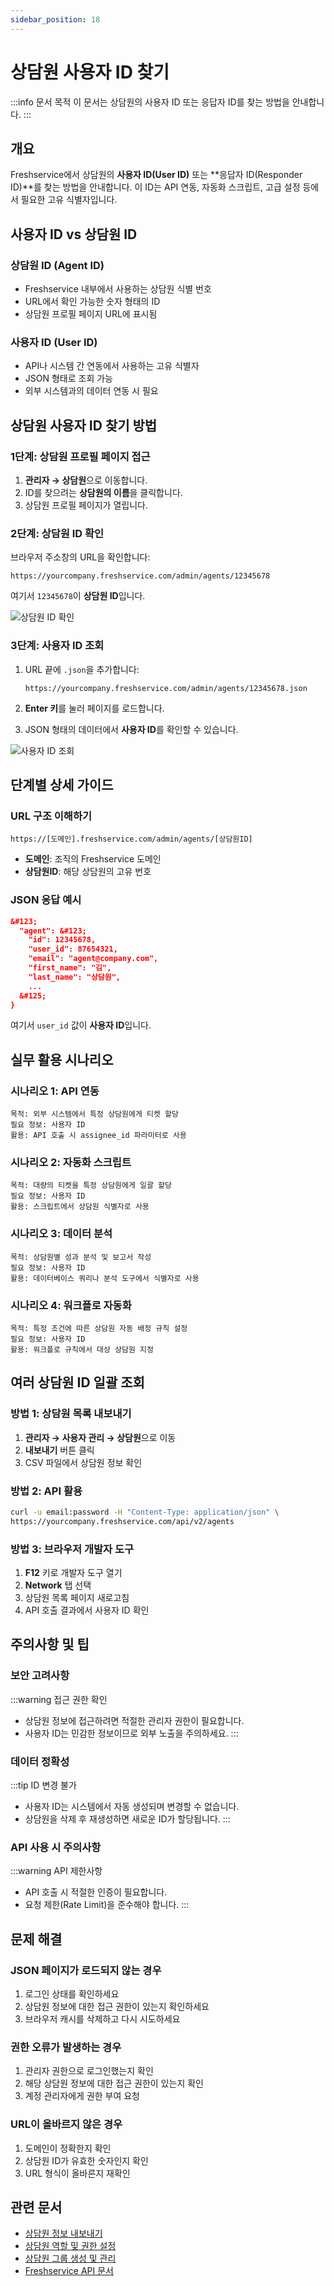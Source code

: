 ```yaml
---
sidebar_position: 18
---
```


# 상담원 사용자 ID 찾기

:::info 문서 목적
이 문서는 상담원의 사용자 ID 또는 응답자 ID를 찾는 방법을 안내합니다.
:::

## 개요

Freshservice에서 상담원의 **사용자 ID(User ID)** 또는 **응답자 ID(Responder ID)**를 찾는 방법을 안내합니다. 이 ID는 API 연동, 자동화 스크립트, 고급 설정 등에서 필요한 고유 식별자입니다.

## 사용자 ID vs 상담원 ID

### 상담원 ID (Agent ID)
- Freshservice 내부에서 사용하는 상담원 식별 번호
- URL에서 확인 가능한 숫자 형태의 ID
- 상담원 프로필 페이지 URL에 표시됨

### 사용자 ID (User ID)
- API나 시스템 간 연동에서 사용하는 고유 식별자
- JSON 형태로 조회 가능
- 외부 시스템과의 데이터 연동 시 필요

## 상담원 사용자 ID 찾기 방법

### 1단계: 상담원 프로필 페이지 접근

1. **관리자 → 상담원**으로 이동합니다.
2. ID를 찾으려는 **상담원의 이름**을 클릭합니다.
3. 상담원 프로필 페이지가 열립니다.

### 2단계: 상담원 ID 확인

브라우저 주소창의 URL을 확인합니다:
```
https://yourcompany.freshservice.com/admin/agents/12345678
```

여기서 `12345678`이 **상담원 ID**입니다.

![상담원 ID 확인](https://s3.amazonaws.com/cdn.freshdesk.com/data/helpdesk/attachments/production/21003944/original/Agent_ID.jpg?1417524045)

### 3단계: 사용자 ID 조회

1. URL 끝에 `.json`을 추가합니다:
   ```
   https://yourcompany.freshservice.com/admin/agents/12345678.json
   ```

2. **Enter 키**를 눌러 페이지를 로드합니다.

3. JSON 형태의 데이터에서 **사용자 ID**를 확인할 수 있습니다.

![사용자 ID 조회](https://s3.amazonaws.com/cdn.freshdesk.com/data/helpdesk/attachments/production/21003965/original/User_ID.jpg?1417524164)

## 단계별 상세 가이드

### URL 구조 이해하기

```
https://[도메인].freshservice.com/admin/agents/[상담원ID]
```

- **도메인**: 조직의 Freshservice 도메인
- **상담원ID**: 해당 상담원의 고유 번호

### JSON 응답 예시

```json
&#123;
  "agent": &#123;
    "id": 12345678,
    "user_id": 87654321,
    "email": "agent@company.com",
    "first_name": "김",
    "last_name": "상담원",
    ...
  &#125;
}
```

여기서 `user_id` 값이 **사용자 ID**입니다.

## 실무 활용 시나리오

### 시나리오 1: API 연동
```
목적: 외부 시스템에서 특정 상담원에게 티켓 할당
필요 정보: 사용자 ID
활용: API 호출 시 assignee_id 파라미터로 사용
```

### 시나리오 2: 자동화 스크립트
```
목적: 대량의 티켓을 특정 상담원에게 일괄 할당
필요 정보: 사용자 ID
활용: 스크립트에서 상담원 식별자로 사용
```

### 시나리오 3: 데이터 분석
```
목적: 상담원별 성과 분석 및 보고서 작성
필요 정보: 사용자 ID
활용: 데이터베이스 쿼리나 분석 도구에서 식별자로 사용
```

### 시나리오 4: 워크플로 자동화
```
목적: 특정 조건에 따른 상담원 자동 배정 규칙 설정
필요 정보: 사용자 ID
활용: 워크플로 규칙에서 대상 상담원 지정
```

## 여러 상담원 ID 일괄 조회

### 방법 1: 상담원 목록 내보내기
1. **관리자 → 사용자 관리 → 상담원**으로 이동
2. **내보내기** 버튼 클릭
3. CSV 파일에서 상담원 정보 확인

### 방법 2: API 활용
```bash
curl -u email:password -H "Content-Type: application/json" \
https://yourcompany.freshservice.com/api/v2/agents
```

### 방법 3: 브라우저 개발자 도구
1. **F12** 키로 개발자 도구 열기
2. **Network** 탭 선택
3. 상담원 목록 페이지 새로고침
4. API 호출 결과에서 사용자 ID 확인

## 주의사항 및 팁

### 보안 고려사항

:::warning 접근 권한 확인
- 상담원 정보에 접근하려면 적절한 관리자 권한이 필요합니다.
- 사용자 ID는 민감한 정보이므로 외부 노출을 주의하세요.
:::

### 데이터 정확성

:::tip ID 변경 불가
- 사용자 ID는 시스템에서 자동 생성되며 변경할 수 없습니다.
- 상담원을 삭제 후 재생성하면 새로운 ID가 할당됩니다.
:::

### API 사용 시 주의사항

:::warning API 제한사항
- API 호출 시 적절한 인증이 필요합니다.
- 요청 제한(Rate Limit)을 준수해야 합니다.
:::

## 문제 해결

### JSON 페이지가 로드되지 않는 경우
1. 로그인 상태를 확인하세요
2. 상담원 정보에 대한 접근 권한이 있는지 확인하세요
3. 브라우저 캐시를 삭제하고 다시 시도하세요

### 권한 오류가 발생하는 경우
1. 관리자 권한으로 로그인했는지 확인
2. 해당 상담원 정보에 대한 접근 권한이 있는지 확인
3. 계정 관리자에게 권한 부여 요청

### URL이 올바르지 않은 경우
1. 도메인이 정확한지 확인
2. 상담원 ID가 유효한 숫자인지 확인
3. URL 형식이 올바른지 재확인

## 관련 문서

- [상담원 정보 내보내기](./exporting-agent-information.md)
- [상담원 역할 및 권한 설정](./setting-agent-roles-permissions.md)
- [상담원 그룹 생성 및 관리](./create-manage-agent-groups.md)
- [Freshservice API 문서](https://developers.freshservice.com/)
